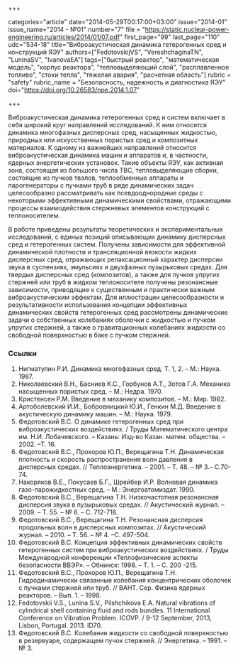 +++

categories="article"
date="2014-05-29T00:17:00+03:00"
issue="2014-01"
issue_name="2014 - №01"
number="7"
file = "https://static.nuclear-power-engineering.ru/articles/2014/01/07.pdf"
first_page="99"
last_page="110"
udc="534-18"
title="Виброакустическая динамика гетерогенных сред и конструкций ЯЭУ"
authors=["FedotovskijVS", "VereshchaginaTN", "LuninaSV", "IvanovaEA"]
tags=["быстрый реактор", "математическая модель", "корпус реактора", "тепловыделяющий слой", "расплавленное топливо", "стоки тепла", "тяжелая авария", "расчетная область"]
rubric = "safety"
rubric_name = "Безопасность, надежность и диагностика ЯЭУ"
doi="https://doi.org/10.26583/npe.2014.1.07"

+++

Виброакустическая динамика гетерогенных сред и систем включает в себя широкий круг направлений исследований. К ним относятся динамика многофазных дисперсных сред, насыщенных жидкостью, природных или искусственных пористых сред и композитных материалов. К одному из важнейших направлений относится виброакустическая динамика машин и аппаратов и, в частности, ядерных энергетических установок. Такие объекты ЯЭУ, как активная зона, состоящая из большого числа ТВС, тепловыделяющие сборки, состоящие из пучков твэлов, теплообменные аппараты и парогенераторы с пучками труб в ряде динамических задач целесообразно рассматривать как псевдооднородные среды с некоторыми эффективными динамическими свойствами, отражающими процессы взаимодействия стержневых элементов конструкций с теплоносителем.

В работе приведены результаты теоретических и экспериментальных исследований, с единых позиций описывающих динамику дисперсных сред и гетерогенных систем. Получены зависимости для эффективной динамической плотности и трансляционной вязкости жидких дисперсных сред, отражающих релаксационный характер дисперсии звука в суспензиях, эмульсиях и двухфазных пузырьковых средах. Для твердых дисперсных сред (композитов), а также для пучков упругих стержней или труб в жидком теплоносителе получены резонансные зависимости, приводящие к существенным и практически важным виброакустическим эффектам. Для иллюстрации целесообразности и результативности использования концепции эффективных динамических свойств гетерогенных сред рассмотрены динамические задачи о собственных колебаниях оболочки с жидкостью и пучком упругих стержней, а также о гравитационных колебаниях жидкости со свободной поверхностью в баке с пучком стержней.

### Ссылки

1. Нигматулин Р.И. Динамика многофазных сред. Т. 1, 2. – М.: Наука. 1987.
2. Николаевский В.Н., Басниев К.С., Горбунов А.Т., Зотов Г.А. Механика насыщенных пористых сред. – М.: Недра. 1970.
3. Кристенсен Р.М. Введение в механику композитов. – М.: Мир. 1982.
4. Артоболевский И.И., Бобровницкий Ю.И., Генкин М.Д. Введение в акустическую динамику машин. – М.: Наука. 1979.
5. Федотовский В.С. О динамике гетерогенных сред при виброакустических воздействиях. / Труды Математического центра им. Н.И. Лобачевского. – Казань: Изд-во Казан. матем. общества. –2002. –Т. 16.
6. Федотовский В.С., Прохоров Ю.П., Верещагина Т.Н. Динамическая плотность и скорость распространения волн давления в дисперсных средах. // Теплоэнергетика. – 2001. – Т. 48. – № 3.– С.70-74.
7. Накоряков В.Е., Покусаев Б.Г., Шрейбер И.Р. Волновая динамика газо-парожидкостных сред. – М.: Энергоатомиздат. 1990.
8. Федотовский В.С., Верещагина Т.Н. Низкочастотная резонансная дисперсия звука в пузырьковых средах. // Акустический журнал. – 2009. – Т. 55. – № 6. – С. 712-718.
9. Федотовский В.С., Верещагина Т.Н. Резонансная дисперсия продольных волн в дисперсных композитах. // Акустический журнал. – 2010. – Т. 56. – № 4. –С. 497-504.
10. Федотовский В.С. Концепция эффективных динамических свойств гетерогенных систем при виброакустических воздействиях. / Труды Международной конференции «Теплофизические аспекты безопасности ВВЭР». – Обнинск: 1998. – Т. 1. – С. 200 -215.
11. Федотовский В.С., Прохоров Ю.П., Верещагина Т.Н. Гидродинамически связанные колебания концентрических оболочек с пучками стержней или труб. // ВАНТ. Сер. Физика ядерных реакторов. – Вып. 1. – 1998.
12. Fedotovskii V.S., Lunina S.V., Pilshchikova E.A. Natural vibrations of cylindrical shell containing fluid and rods bundles. 11 International Conference on Vibration Problem. ICOVP. / 9-12 September, 2013, Lisbon, Portugal. 2013. ID70.
13. Федотовский В.С. Колебания жидкости со свободной поверхностью в резервуаре, содержащем пучок стержней. // Энергетика. – 1991. – № 3.